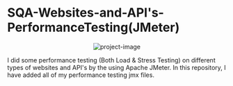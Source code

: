 # SQA-Websites-and-API's-PerformanceTesting(JMeter)

<p align="center"><img src="https://socialify.git.ci/shantokumarsaha123/Performance-Testing/image?language=1&amp;name=1&amp;owner=1&amp;stargazers=1&amp;theme=Light" alt="project-image"></p>
I did some performance testing (Both Load & Stress Testing) on different types of websites and API's by the using Apache JMeter. In this repository, I have added all of my performance testing jmx files.

